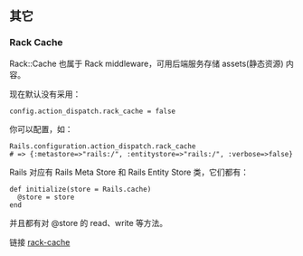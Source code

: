 ## 其它

### Rack Cache

Rack::Cache 也属于 Rack middleware，可用后端服务存储 assets(静态资源) 内容。

现在默认没有采用：

```
config.action_dispatch.rack_cache = false
```

你可以配置，如：

```
Rails.configuration.action_dispatch.rack_cache
# => {:metastore=>"rails:/", :entitystore=>"rails:/", :verbose=>false}
```

Rails 对应有 Rails Meta Store 和 Rails Entity Store 类，它们都有：

```
def initialize(store = Rails.cache)
  @store = store
end
```

并且都有对 @store 的 read、write 等方法。

链接 [rack-cache](https://github.com/rtomayko/rack-cache)
